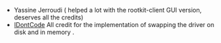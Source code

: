 * Yassine Jerroudi ( helped a lot with the rootkit-client GUI version, deserves all the credits)
* [IDontCode](https://x.com/_xeroxz) All credit for the implementation of swapping the driver on disk and in memory .

